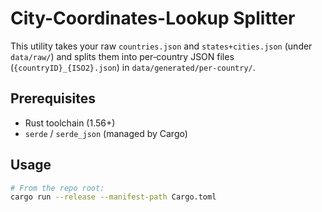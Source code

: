 # City-Coordinates-Lookup Splitter

This utility takes your raw `countries.json` and `states+cities.json` (under `data/raw/`)
and splits them into per‐country JSON files (`{countryID}_{ISO2}.json`) in
`data/generated/per-country/`.

## Prerequisites

- Rust toolchain (1.56+)
- `serde` / `serde_json` (managed by Cargo)

## Usage

```bash
# From the repo root:
cargo run --release --manifest-path Cargo.toml
